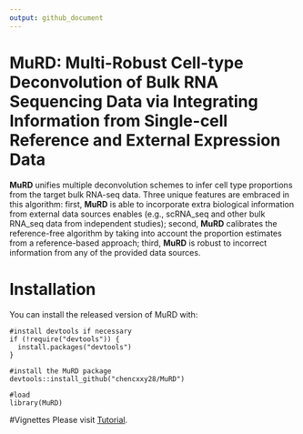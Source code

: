 ```yaml
---
output: github_document
---
```


# MuRD: Multi-Robust Cell-type Deconvolution of Bulk RNA Sequencing Data via Integrating Information from Single-cell Reference and External Expression Data
  
**MuRD** unifies multiple deconvolution schemes to infer cell type proportions from the target bulk RNA-seq data. Three unique features are embraced in this algorithm: first, **MuRD** is able to incorporate extra biological information from external data sources enables (e.g., scRNA_seq and other bulk RNA_seq data from independent studies); second, **MuRD** calibrates the reference-free algorithm by taking into account the proportion estimates from a reference-based approach; third, **MuRD** is robust to incorrect information from any of the provided data sources.

# Installation
You can install the released version of MuRD with:
```
#install devtools if necessary
if (!require("devtools")) {
  install.packages("devtools")
}

#install the MuRD package
devtools::install_github("chencxxy28/MuRD")

#load
library(MuRD)
```

#Vignettes
Please visit [Tutorial](https://chencxxy28.github.io/MuRD/articles/MuRD.html).

